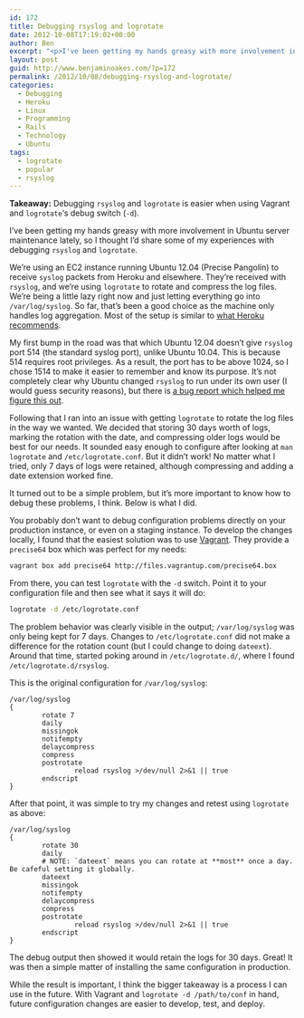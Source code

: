 ```yaml
---
id: 172
title: Debugging rsyslog and logrotate
date: 2012-10-08T17:19:02+00:00
author: Ben
excerpt: "<p>I've been getting my hands greasy with more involvement in Ubuntu server maintenance lately, so I thought I'd share some of my experiences with debugging <code>rsyslog</code> and <code>logrotate</code>.</p>"
layout: post
guid: http://www.benjaminoakes.com/?p=172
permalink: /2012/10/08/debugging-rsyslog-and-logrotate/
categories:
  - Debugging
  - Heroku
  - Linux
  - Programming
  - Rails
  - Technology
  - Ubuntu
tags:
  - logrotate
  - popular
  - rsyslog
---
```

**Takeaway:** Debugging `rsyslog` and `logrotate` is easier when using Vagrant and `logrotate`&#8216;s debug switch (`-d`).

I&#8217;ve been getting my hands greasy with more involvement in Ubuntu server maintenance lately, so I thought I&#8217;d share some of my experiences with debugging `rsyslog` and `logrotate`.

We&#8217;re using an EC2 instance running Ubuntu 12.04 (Precise Pangolin) to receive `syslog` packets from Heroku and elsewhere. They&#8217;re received with `rsyslog`, and we&#8217;re using `logrotate` to rotate and compress the log files. We&#8217;re being a little lazy right now and just letting everything go into `/var/log/syslog`. So far, that&#8217;s been a good choice as the machine only handles log aggregation. Most of the setup is similar to [what Heroku recommends](https://devcenter.heroku.com/articles/logging).

My first bump in the road was that which Ubuntu 12.04 doesn&#8217;t give `rsyslog` port 514 (the standard syslog port), unlike Ubuntu 10.04. This is because 514 requires root privileges. As a result, the port has to be above 1024, so I chose 1514 to make it easier to remember and know its purpose. It&#8217;s not completely clear why Ubuntu changed `rsyslog` to run under its own user (I would guess security reasons), but there is [a bug report which helped me figure this out](https://bugs.launchpad.net/ubuntu/+source/rsyslog/+bug/789174).

Following that I ran into an issue with getting `logrotate` to rotate the log files in the way we wanted. We decided that storing 30 days worth of logs, marking the rotation with the date, and compressing older logs would be best for our needs. It sounded easy enough to configure after looking at `man logrotate` and `/etc/logrotate.conf`. But it didn&#8217;t work! No matter what I tried, only 7 days of logs were retained, although compressing and adding a date extension worked fine.

It turned out to be a simple problem, but it&#8217;s more important to know how to debug these problems, I think. Below is what I did.

You probably don&#8217;t want to debug configuration problems directly on your production instance, or even on a staging instance. To develop the changes locally, I found that the easiest solution was to use [Vagrant](http://vagrantup.com/). They provide a `precise64` box which was perfect for my needs:

```bash
vagrant box add precise64 http://files.vagrantup.com/precise64.box
```

From there, you can test `logrotate` with the `-d` switch. Point it to your configuration file and then see what it says it will do:

```bash
logrotate -d /etc/logrotate.conf
```

The problem behavior was clearly visible in the output; `/var/log/syslog` was only being kept for 7 days. Changes to `/etc/logrotate.conf` did not make a difference for the rotation count (but I could change to doing `dateext`). Around that time, started poking around in `/etc/logrotate.d/`, where I found `/etc/logrotate.d/rsyslog`.

This is the original configuration for `/var/log/syslog`:

```
/var/log/syslog
{
        rotate 7
        daily
        missingok
        notifempty
        delaycompress
        compress
        postrotate
                reload rsyslog >/dev/null 2>&1 || true
        endscript
}
```

After that point, it was simple to try my changes and retest using `logrotate` as above:

```
/var/log/syslog
{
        rotate 30
        daily
        # NOTE: `dateext` means you can rotate at **most** once a day.  Be cafeful setting it globally.
        dateext
        missingok
        notifempty
        delaycompress
        compress
        postrotate
                reload rsyslog >/dev/null 2>&1 || true
        endscript
}
```

The debug output then showed it would retain the logs for 30 days. Great! It was then a simple matter of installing the same configuration in production.

While the result is important, I think the bigger takeaway is a process I can use in the future. With Vagrant and `logrotate -d /path/to/conf` in hand, future configuration changes are easier to develop, test, and deploy.